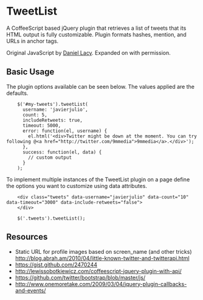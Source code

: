 # TweetList

A CoffeeScript based jQuery plugin that retrieves a list of tweets 
that its HTML output is fully customizable. Plugin formats hashes, 
mention, and URLs in anchor tags.

Original JavaScript by [Daniel Lacy](http://daniellacy.com/). 
Expanded on with permission.

## Basic Usage

The plugin options available can be seen below. The values applied 
are the defaults.

        $('#my-tweets').tweetList(
          username: 'javierjulio',
          count: 5,
          includeRetweets: true,
          timeout: 5000,
          error: function(el, username) {
            el.html('<div>Twitter might be down at the moment. You can try following @<a href="http://twitter.com/9mmedia">9mmedia</a>.</div>');
          },
          success: function(el, data) {
            // custom output
          }
        );

To implement multiple instances of the TweetList plugin on a page 
define the options you want to customize using data attributes.

        <div class="tweets" data-username="javierjulio" data-count="10" data-timeout="3000" data-include-retweets="false">
        </div>
        
        $('.tweets').tweetList();


## Resources

* Static URL for profile images based on screen_name (and other tricks) http://blog.abrah.am/2010/04/little-known-twitter-and-twitterapi.html
* https://gist.github.com/2470244
* http://lewissobotkiewicz.com/coffeescript-jquery-plugin-with-api/
* https://github.com/twitter/bootstrap/blob/master/js/
* http://www.onemoretake.com/2009/03/04/jquery-plugin-callbacks-and-events/
